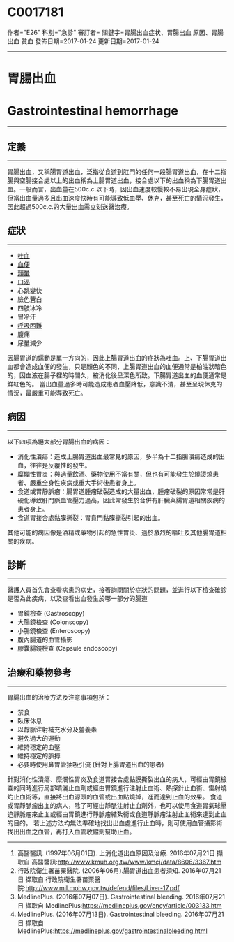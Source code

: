 # C0017181
作者="E26"
科別="急診"
審訂者=
關鍵字=胃腸出血症状、胃腸出血 原因、胃腸出血 貧血
發佈日期=2017-01-24
更新日期=2017-01-24

----------
# 胃腸出血
# Gastrointestinal hemorrhage
----------
## 定義
----------

胃腸出血，又稱腸胃道出血，泛指從食道到肛門的任何一段腸胃道出血，在十二指腸與空腸接合處以上的出血稱為上腸胃道出血，接合處以下的出血稱為下腸胃道出血。一般而言，出血量在500c.c.以下時，因出血速度較慢較不易出現全身症狀，但當出血量過多且出血速度快時有可能導致低血壓、休克，甚至死亡的情況發生，因此超過500c.c.的大量出血需立刻送醫治療。

## 症狀
----------
- [吐血](C0018926)
- [血便](C0018932)
- [頭暈](C0012833)
- [口渴](C0039971)
- 心跳變快
- 臉色蒼白
- 四肢冰冷
- 冒冷汗
- [呼吸困難](C0013404)
- 腹痛
- 尿量減少

因腸胃道的蠕動是單一方向的，因此上腸胃道出血的症狀為吐血。上、下腸胃道出血都會造成血便的發生，只是顏色的不同，上腸胃道出血的血便通常是柏油狀暗色的，因血液在腸子裡的時間久，被消化後呈深色所致。下腸胃道出血的血便通常是鮮紅色的。
當出血量過多時可能造成患者血壓降低，意識不清，甚至呈現休克的情況，最嚴重可能導致死亡。

## 病因
----------

以下四項為絕大部分胃腸出血的病因：

- 消化性潰瘍：造成上腸胃道出血最常見的原因，多半為十二指腸潰瘍造成的出血，往往是反覆性的發生。
- 糜爛性胃炎：與過量飲酒、藥物使用不當有關，但也有可能發生於燒燙燒患者、嚴重全身性疾病或重大手術後患者身上。
- 食道或胃靜脈瘤：腸胃道腫瘤破裂造成的大量出血，腫瘤破裂的原因常常是肝硬化導致肝門脈血管壓力過高，因此常發生於合併有肝臟與腸胃道相關疾病的患者身上。
- 食道胃接合處黏膜撕裂：胃賁門黏膜撕裂引起的出血。

其他可能的病因像是酒精或藥物引起的急性胃炎、過於激烈的嘔吐及其他腸胃道相關的疾病。

## 診斷
----------

醫護人員首先會查看病患的病史，接著詢問關於症狀的問題，並進行以下檢查確診是否為此疾病，以及查看出血發生於哪一部分的腸道

- 胃鏡檢查 (Gastroscopy)
- 大腸鏡檢查 (Colonscopy)
- 小腸鏡檢查 (Enteroscopy)
- 腹內腸道的血管攝影
- 膠囊腸鏡檢查 (Capsule endoscopy)
## 治療和藥物參考
----------

胃腸出血的治療方法及注意事項包括：

- 禁食
- 臥床休息
- 以靜脈注射補充水分及營養素
- 避免過大的運動
- 維持穩定的血壓
- 維持穩定的脈搏
- 必要時使用鼻胃管抽吸引流 (針對上腸胃道出血的患者)

針對消化性潰瘍、糜爛性胃炎及食道胃接合處黏膜撕裂出血的病人，可經由胃鏡檢查的同時進行局部噴灑止血劑或經由胃鏡進行注射止血術、熱探針止血術、雷射燒灼止血術等，直接將出血源頭的血管或出血點燒掉，進而達到止血的效果。
食道或胃靜脈瘤出血的病人，除了可經由靜脈注射止血劑外，也可以使用食道胃氣球壓迫靜脈瘤來止血或經由胃鏡進行靜脈瘤結紮術或食道靜脈瘤注射止血術來達到止血的目的。
若上述方法均無法準確地找出出血處進行止血時，則可使用血管攝影術找出出血之血管，再打入血管收縮劑幫助止血。

----------
1. 高醫醫訊. (1997年06月01日). 上消化道出血原因及治療. 2016年07月21日 擷取自 高醫醫訊:http://www.kmuh.org.tw/www/kmcj/data/8606/3367.htm
2. 行政院衛生署苗栗醫院. (2006年06月).腸胃道出血患者須知. 2016年07月21日 擷取自 行政院衛生署苗栗醫院:http://www.mil.mohw.gov.tw/defend/files/Liver-17.pdf
3. MedlinePlus. (2016年07月07日). Gastrointestinal bleeding. 2016年07月21日 擷取自 MedlinePlus:https://medlineplus.gov/ency/article/003133.htm
4. MedlinePlus. (2016年07月13日). Gastrointestinal bleeding. 2016年07月21日 擷取自 MedlinePlus:https://medlineplus.gov/gastrointestinalbleeding.html

